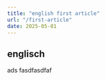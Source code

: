 ```yaml
---
title: "english first article"
url: "/first-article"
date: 2025-05-01
---
```


## englisch

ads
fasdfasdfaf
